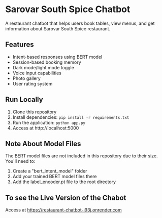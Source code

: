 # Sarovar South Spice Chatbot

A restaurant chatbot that helps users book tables, view menus, and get information about Sarovar South Spice restaurant.

## Features

- Intent-based responses using BERT model
- Session-based booking memory
- Dark mode/light mode toggle
- Voice input capabilities
- Photo gallery
- User rating system

## Run Locally

1. Clone this repository
2. Install dependencies: `pip install -r requirements.txt`
3. Run the application: `python app.py`
4. Access at http://localhost:5000

## Note About Model Files

The BERT model files are not included in this repository due to their size. You'll need to:

1. Create a "bert_intent_model" folder
2. Add your trained BERT model files there
3. Add the label_encoder.pt file to the root directory

## To see the Live Version of the Chabot
Access at https://restaurant-chatbot-i93j.onrender.com
